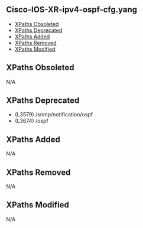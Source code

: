 ## Cisco-IOS-XR-ipv4-ospf-cfg.yang

- [XPaths Obsoleted](#xpaths-obsoleted)
- [XPaths Deprecated](#xpaths-deprecated)
- [XPaths Added](#xpaths-added)
- [XPaths Removed](#xpaths-removed)
- [XPaths Modified](#xpaths-modified)

## XPaths Obsoleted

N/A

## XPaths Deprecated

- (L3579)	/snmp/notification/ospf
- (L3674)	/ospf

## XPaths Added

N/A

## XPaths Removed

N/A

## XPaths Modified

N/A

